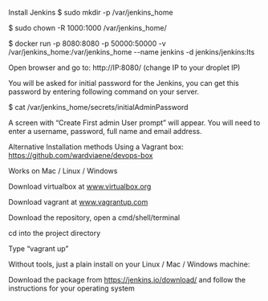 Install Jenkins
$ sudo mkdir -p /var/jenkins_home

$ sudo chown -R 1000:1000 /var/jenkins_home/

$ docker run -p 8080:8080 -p 50000:50000 -v /var/jenkins_home:/var/jenkins_home --name jenkins -d jenkins/jenkins:lts

 

Open browser and go to: http://IP:8080/ (change IP to your droplet IP)

You will be asked for initial password for the Jenkins, you can get this password by entering following command on your server.

 

$ cat /var/jenkins_home/secrets/initialAdminPassword


A screen with “Create First admin User prompt” will appear. You will need to enter a username, password, full name and email address.

Alternative Installation methods
Using a Vagrant box: https://github.com/wardviaene/devops-box

Works on Mac / Linux / Windows

Download virtualbox at www.virtualbox.org

Download vagrant at www.vagrantup.com

Download the repository, open a cmd/shell/terminal

cd into the project directory

Type “vagrant up”

Without tools, just a plain install on your Linux / Mac / Windows machine:

Download the package from https://jenkins.io/download/ and follow the instructions for your operating system